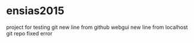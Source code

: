 # ensias2015
project for testing git
new line from github webgui
new line from localhost git repo
fixed error
